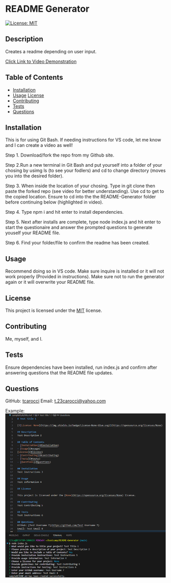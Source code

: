 # README Generator

[![License: MIT](https://img.shields.io/badge/License-MIT-blue.svg)](https://opensource.org/licenses/MIT)

## Description

Creates a readme depending on user input.

[Click Link to Video Demonstration](https://app.screencastify.com/v3/watch/9nUvICBsXLYsWcuTALsS)

## Table of Contents

- [Installation](#installation)
- [Usage](#usage)
  [License](#license)
- [Contributing](#contributing)
- [Tests](#tests)
- [Questions](#questions)

## Installation

This is for using Git Bash. If needing instructions for VS code, let me know and I can create a video as well!

Step 1. Download/fork the repo from my Github site.

Step 2.Run a new terminal in Git Bash and put yourself into a folder of your chosing by usimg ls (to see your fodlers) and cd to change directory (moves you into the desired folder).

Step 3. When inside the location of your chosing. Type in git clone then paste the forked repo (see video for better understanding). Use cd to get to the copied location. Ensure to cd into the the README-Generator folder before continuing below (highlighted in video).

Step 4. Type npm i and hit enter to install dependencies.

Step 5. Next after installs are complete, type node index.js and hit enter to start the questionaire and answer the prompted questions to generate youself your README file.

Step 6. Find your folder/file to confirm the readme has been created.

## Usage

Recommend doing so in VS code. Make sure inquire is installed or it will not work properly (Provided in instructions). Make sure not to run the generator again or it will overwrite your README file.

## License

This project is licensed under the [MIT](https://opensource.org/licenses/MIT) license.

## Contributing

Me, myself, and I.

## Tests

Ensure dependencies have been installed, run index.js and confirm after answering questions that the README file updates.

## Questions

GitHub: [tcarocci](https://github.com/tcarocci)
Email: t.23carocci@yahoo.com

Example:
![CurrentProject](testREADME.png)
